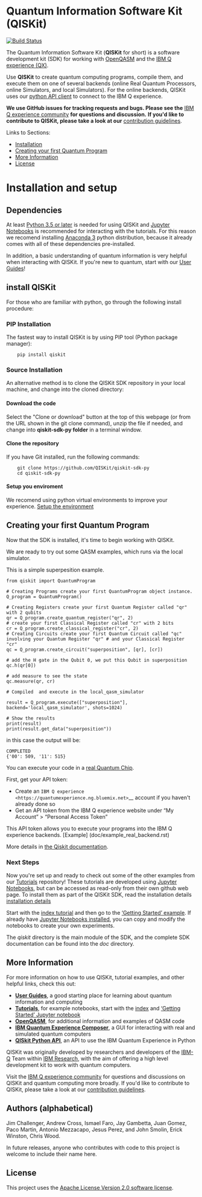 # Quantum Information Software Kit (QISKit)

[![Build Status](https://travis-ci.org/QISKit/qiskit-sdk-py.svg?branch=master)](https://travis-ci.org/QISKit/qiskit-sdk-py)

The Quantum Information Software Kit (**QISKit** for short) is a software development kit (SDK) for working with [OpenQASM](https://github.com/QISKit/qiskit-openqasm) and the [IBM Q experience (QX)](https://quantumexperience.ng.bluemix.net/). 

Use **QISKit** to create quantum computing programs, compile them, and execute them on one of several backends (online Real Quantum Processors, online Simulators, and local Simulators). For the online backends, QISKit uses our [python API client](https://github.com/QISKit/qiskit-api-py) to connect to the IBM Q experience. 

**We use GitHub issues for tracking requests and bugs. Please see the** [IBM Q experience community](https://quantumexperience.ng.bluemix.net/qx/community) **for questions and discussion.** **If you'd like to contribute to QISKit, please take a look at our** [contribution guidelines](CONTRIBUTING.rst).

Links to Sections:

* [Installation](#installation-and-setup)
* [Creating your first Quantum Program](#getting-started)
* [More Information](#more-information)
* [License](#license)

# Installation and setup
## Dependencies

At least [Python 3.5 or later](https://www.python.org/downloads/) is needed for using QISKit and [Jupyter Notebooks](https://jupyter.readthedocs.io/en/latest/install.html) is recommended for interacting with the tutorials.
For this reason we recomend installing [Anaconda 3](https://www.continuum.io/downloads) python distribution, because it already comes with all of these dependencies pre-installed.

In addition, a basic understanding of quantum information is very helpful when interacting with QISKit. If you're new to quantum, start with our [User Guides](https://github.com/QISKit/ibmqx-user-guides)!

## install QISKit

For those who are familiar with python, go through the following install procedure:

### PIP Installation

The fastest way to install QISKit is by using PIP tool (Python package manager):

```
    pip install qiskit
```

### Source Installation 

An alternative method is to clone the QISKit SDK repository in your local machine, and change into the cloned directory:

#### Download the code 

Select the "Clone or download" button at the top of this webpage (or from the URL shown in the git clone command), unzip the file if needed, and change into **qiskit-sdk-py folder** in a terminal window.

#### Clone the repository 

If you have Git installed, run the following commands:
```
    git clone https://github.com/QISKit/qiskit-sdk-py
    cd qiskit-sdk-py
```
#### Setup you enviroment

We recomend using python virtual environments to improve your experience. [Setup the environment](doc/install.rst#3.1-Setup-the-environment)

## Creating your first Quantum Program

Now that the SDK is installed, it's time to begin working with QISKit.

We are ready to try out some QASM examples, which runs via the local simulator.

This is a simple superpesition example.

```
from qiskit import QuantumProgram

# Creating Programs create your first QuantumProgram object instance.
Q_program = QuantumProgram()

# Creating Registers create your first Quantum Register called "qr" with 2 qubits
qr = Q_program.create_quantum_register("qr", 2)
# create your first Classical Register called "cr" with 2 bits
cr = Q_program.create_classical_register("cr", 2)
# Creating Circuits create your first Quantum Circuit called "qc" involving your Quantum Register "qr" # and your Classical Register "cr"
qc = Q_program.create_circuit("superposition", [qr], [cr])

# add the H gate in the Qubit 0, we put this Qubit in superposition
qc.h(qr[0])

# add measure to see the state
qc.measure(qr, cr)

# Compiled  and execute in the local_qasm_simulator

result = Q_program.execute(["superposition"], backend='local_qasm_simulator', shots=1024)

# Show the results
print(result)
print(result.get_data("superposition"))
```

in this case the output will be:

```
COMPLETED
{'00': 509, '11': 515} 
```

You can execute your code in a [real Quantum Chip](https://github.com/QISKit/ibmqx-backend-information).

 First, get your API token:

-  Create an `IBM Q experience <https://quantumexperience.ng.bluemix.net>`__ account if you haven't already done so
-  Get an API token from the IBM Q experience website under “My Account” > “Personal Access Token”

This API token allows you to execute your programs into the IBM Q experience backends. [Example] (doc/example_real_backend.rst)

More details in [the Qiskit documentation](doc/qiskit.rst).

### Next Steps

Now you're set up and ready to check out some of the other examples from our [Tutorials](https://github.com/QISKit/qiskit-tutorial) repository! These tutorials are developed using [Jupyter Notebooks](https://jupyter.org/), but can be accessed as read-only from their own github web page. To install them as part of the QISKit SDK, read the installation details [installation details](doc/install.rst#Install-Jupyter-based-tutorials)

Start with the [index tutorial](https://github.com/QISKit/qiskit-tutorial/blob/master/index.ipynb) and then go to the [‘Getting Started’ example](https://github.com/QISKit/qiskit-tutorial/blob/002d054c72fc59fc5009bb9fa0ee393e15a69d07/1_introduction/getting_started.ipynb). If already have [Jupyter Notebooks installed](https://jupyter.readthedocs.io/en/latest/install.html), you can copy and modify the notebooks to create your own experiments.

The *qiskit* directory is the main module of the SDK, and the complete SDK documentation can be found into the *doc* directory.

## More Information

For more information on how to use QISKit, tutorial examples, and other helpful links, check this out:

* **[User Guides](https://github.com/QISKit/ibmqx-user-guides)**,
  a good starting place for learning about quantum information and computing
* **[Tutorials](https://github.com/QISKit/qiskit-tutorial)**,
  for example notebooks, start with the [index](https://github.com/QISKit/qiskit-tutorial/blob/master/index.ipynb) and [‘Getting Started’ Jupyter notebook](https://github.com/QISKit/qiskit-tutorial/blob/002d054c72fc59fc5009bb9fa0ee393e15a69d07/1_introduction/getting_started.ipynb)
* **[OpenQASM](https://github.com/QISKit/openqasm)**,
  for additional information and examples of QASM code
* **[IBM Quantum Experience Composer](https://quantumexperience.ng.bluemix.net/qx/editor)**,
  a GUI for interacting with real and simulated quantum computers
* **[QISkit Python API](https://github.com/QISKit/qiskit-api-py)**, an API to use the IBM Quantum Experience in Python


QISKit was originally developed by researchers and developers of the [IBM-Q](http://www.research.ibm.com/ibm-q/) Team within [IBM Research](http://www.research.ibm.com/), with the aim of offering a high level development kit to work with quantum computers.

Visit the [IBM Q experience community](https://quantumexperience.ng.bluemix.net/qx/community) for questions and discussions on QISKit and quantum computing more broadly. If you'd like to contribute to QISKit, please take a look at our [contribution guidelines](CONTRIBUTING.rst).


## Authors (alphabetical)

Jim Challenger, Andrew Cross, Ismael Faro, Jay Gambetta, Juan Gomez, Paco Martin, Antonio Mezzacapo, Jesus Perez, and John Smolin, Erick Winston, Chris Wood.

In future releases, anyone who contributes with code to this project is welcome to include their name here.


## License

This project uses the [Apache License Version 2.0 software license](https://www.apache.org/licenses/LICENSE-2.0).


